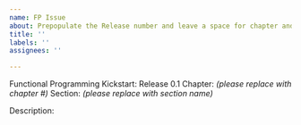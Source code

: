 ```yaml
---
name: FP Issue
about: Prepopulate the Release number and leave a space for chapter and section
title: ''
labels: ''
assignees: ''

---
```


Functional Programming Kickstart: Release 0.1
Chapter: _(please replace with chapter #)_
Section: _(please replace with section name)_

Description:
